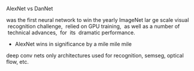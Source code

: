 AlexNet vs DanNet

was the first neural network to win the yearly ImageNet lar ge scale visual  recognition challenge,  relied on GPU training,  as well as a number of  technical advances,  for  its  dramatic performance.

- AlexNet wins in significance by a mile mile mile

deep conv nets only architectures used for recognition, semseg, optical flow, etc.